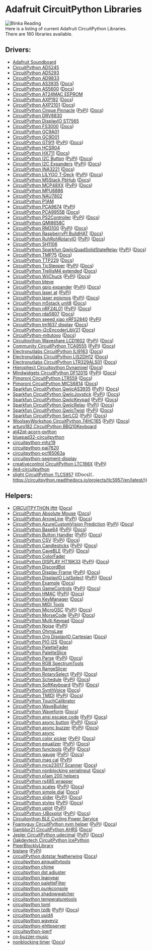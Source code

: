# Adafruit CircuitPython Libraries
![Blinka Reading](https://raw.githubusercontent.com/adafruit/Adafruit_CircuitPython_Bundle/main/assets/BlinkaBook.png)  
Here is a listing of current Adafruit CircuitPython Libraries.  
There are 160 libraries available.

## Drivers:
* [Adafruit Soundboard](https://github.com/mmabey/Adafruit_Soundboard.git)
* [CircuitPython AD5245](https://github.com/cedargrovestudios/CircuitPython_AD5245.git)
* [CircuitPython AD5293](https://github.com/CedarGroveStudios/CircuitPython_AD5293.git)
* [CircuitPython AD9833](https://github.com/CedarGroveStudios/CircuitPython_AD9833.git)
* [CircuitPython AS3935](https://github.com/BiffoBear/CircuitPython_AS3935.git) \([Docs](https://circuitpython-as3935.readthedocs.io/))
* [CircuitPython AS5600](https://github.com/noelanderson/CircuitPython_AS5600.git) \([Docs](https://circuitpython-as5600.readthedocs.io/))
* [CircuitPython AT24MAC EEPROM](https://github.com/facts-engineering/CircuitPython_AT24MAC_EEPROM.git)
* [CircuitPython AXP192](https://github.com/CDarius/CircuitPython_AXP192.git) \([Docs](https://circuitpython-axp192.readthedocs.io/))
* [CircuitPython AXP2101](https://github.com/CDarius/CircuitPython_AXP2101.git) \([Docs](https://circuitpython-axp2101.readthedocs.io/))
* [CircuitPython Cirque Pinnacle](https://github.com/2bndy5/CircuitPython_Cirque_Pinnacle.git) ([PyPi](https://pypi.org/project/circuitpython-cirque-pinnacle)) \([Docs](https://circuitpython-cirque-pinnacle.readthedocs.io/en/latest/?badge=latest))
* [CircuitPython DRV8830](https://github.com/CedarGroveStudios/CircuitPython_DRV8830.git)
* [CircuitPython DisplayIO ST7565](https://github.com/mateusznowakdev/CircuitPython_DisplayIO_ST7565.git)
* [CircuitPython FS3000](https://github.com/noelanderson/CircuitPython_FS3000.git) \([Docs](https://circuitpython-fs3000.readthedocs.io/))
* [CircuitPython GC9A01](https://github.com/tylercrumpton/CircuitPython_GC9A01.git)
* [CircuitPython GC9D01](https://github.com/tylercrumpton/CircuitPython_GC9D01.git)
* [CircuitPython GT911](https://github.com/rgrizzell/CircuitPython_GT911.git) ([PyPi](https://pypi.org/project/circuitpython-gt911)) \([Docs](https://circuitpython-gt911.readthedocs.io/))
* [CircuitPython HCSR04](https://github.com/mmabey/CircuitPython_HCSR04.git)
* [CircuitPython HX711](https://github.com/fivesixzero/CircuitPython_HX711.git) \([Docs](https://circuitpython-hx711.readthedocs.io/))
* [CircuitPython I2C Button](https://github.com/gmparis/CircuitPython_I2C_Button.git) ([PyPi](https://pypi.org/project/circuitpython-i2c-button)) \([Docs](https://circuitpython-i2c_button.readthedocs.io/))
* [CircuitPython I2C Expanders](https://github.com/ilikecake/CircuitPython_I2C_Expanders.git) ([PyPi](https://pypi.org/project/circuitpython-i2c-expanders)) \([Docs](https://circuitpython-i2c-expanders.readthedocs.io/))
* [CircuitPython INA3221](https://github.com/barbudor/CircuitPython_INA3221.git) \([Docs](https://circuitpython-ina3221.readthedocs.io/en/latest/))
* [CircuitPython LILYGO T-Deck](https://github.com/rgrizzell/CircuitPython_LILYGO_T-Deck.git) ([PyPi](https://pypi.org/project/circuitpython-lilygo-t-deck)) \([Docs](https://circuitpython-lilygo-t-deck.readthedocs.io/))
* [CircuitPython M5Stack PbHub](https://github.com/CDarius/CircuitPython_M5Stack_PbHub.git) \([Docs](https://circuitpython-m5stack-pbhub.readthedocs.io/))
* [CircuitPython MCP48XX](https://github.com/brushmate/CircuitPython_MCP48XX.git) ([PyPi](https://pypi.org/project/circuitpython-mcp48xx)) \([Docs](https://circuitpython-mcp48xx.readthedocs.io/))
* [CircuitPython MPU6886](https://github.com/jins-tkomoda/CircuitPython_MPU6886.git)
* [CircuitPython NAU7802](https://github.com/CedarGroveStudios/CircuitPython_NAU7802.git)
* [CircuitPython P1AM](https://github.com/facts-engineering/CircuitPython_P1AM.git)
* [CircuitPython PCA9674](https://github.com/XENONFFM/CircuitPython_PCA9674.git) ([PyPi](https://pypi.org/project/circuitpython-pca9674))
* [CircuitPython PCA9955B](https://github.com/noelanderson/CircuitPython_PCA9955B.git) \([Docs](https://circuitpython-pca9955b.readthedocs.io/))
* [CircuitPython PS2Controller](https://github.com/todbot/CircuitPython_PS2Controller.git) ([PyPi](https://pypi.org/project/circuitpython-ps2controller)) \([Docs](https://circuitpython-ps2controller.readthedocs.io/))
* [CircuitPython QMI8658C](https://github.com/jins-tkomoda/CircuitPython_QMI8658C.git)
* [CircuitPython RM3100](https://github.com/furbrain/CircuitPython_RM3100.git) ([PyPi](https://pypi.org/project/circuitpython-rm3100)) \([Docs](https://circuitpython-rm3100.readthedocs.io/))
* [CircuitPython RaspberryPI BuildHAT](https://github.com/CDarius/CircuitPython_RaspberryPI_BuildHAT.git) \([Docs](https://circuitpython-raspberrypi-buildhat.readthedocs.io/))
* [CircuitPython RuhRohRotaryIO](https://github.com/todbot/CircuitPython_RuhRohRotaryIO.git) ([PyPi](https://pypi.org/project/circuitpython-ruhrohrotaryio)) \([Docs](https://circuitpython-ruhrohrotaryio.readthedocs.io/))
* [CircuitPython SH1106](https://github.com/winneymj/CircuitPython_SH1106)
* [CircuitPython Sparkfun QwiicQuadSolidStateRelay](https://github.com/gbeland/CircuitPython_Sparkfun_QwiicQuadSolidStateRelay.git) ([PyPi](https://pypi.org/project/circuitpython-sparkfun-qwiicquadsolidstaterelay)) \([Docs](https://circuitpython-sparkfun-qwiicquadsolidstaterelay.readthedocs.io/))
* [CircuitPython TMP75](https://github.com/barbudor/CircuitPython_TMP75.git) \([Docs](https://circuitpython-tmp75.readthedocs.io/en/latest/))
* [CircuitPython TTP229](https://github.com/relic-se/CircuitPython_TTP229.git) \([Docs](https://circuitpython-ttp229.readthedocs.io/))
* [CircuitPython TicStepper](https://github.com/tekktrik/CircuitPython_TicStepper.git) ([PyPi](https://pypi.org/project/circuitpython-ticstepper)) \([Docs](https://circuitpython-ticstepper.readthedocs.io/))
* [CircuitPython TrellisM4 extended](https://github.com/arofarn/CircuitPython_TrellisM4_extended.git) \([Docs](https://circuitpython-trellism4_extended.readthedocs.io/))
* [CircuitPython WiiChuck](https://github.com/jfurcean/CircuitPython_WiiChuck.git) ([PyPi](https://pypi.org/project/circuitpython-wiichuck)) \([Docs](https://circuitpython-wiichuck.readthedocs.io/))
* [CircuitPython bteve](https://github.com/jamesbowman/CircuitPython_bteve.git)
* [CircuitPython gpio expander](https://github.com/gpongelli/CircuitPython_gpio_expander.git) ([PyPi](https://pypi.org/project/circuitpython-gpio-expander)) \([Docs](https://circuitpython-gpio-expander.readthedocs.io/))
* [CircuitPython laser at](https://github.com/furbrain/CircuitPython_laser_at.git) ([PyPi](https://pypi.org/project/circuitpython-laser-at))
* [CircuitPython laser egismos](https://github.com/furbrain/CircuitPython_laser_egismos.git) ([PyPi](https://pypi.org/project/circuitpython-laser-egismos)) \([Docs](https://circuitpython-laser-egismos.readthedocs.io/))
* [CircuitPython m5stack unit8](https://github.com/Neradoc/CircuitPython_m5stack_unit8) \([Docs](https://circuitpython-m5stack-unit8.readthedocs.io/))
* [CircuitPython nRF24L01](https://github.com/2bndy5/CircuitPython_nRF24L01.git) ([PyPi](https://pypi.org/project/circuitpython-nrf24l01)) \([Docs](https://circuitpython-nrf24l01.readthedocs.io/en/stable/))
* [CircuitPython rda5807](https://github.com/tinkeringtech/CircuitPython_rda5807.git) \([Docs](https://circuitpython-rda5807m.readthedocs.io/))
* [CircuitPython seeed xiao nRF52840](https://github.com/furbrain/CircuitPython_seeed_xiao_nRF52840.git) ([PyPi](https://pypi.org/project/circuitpython-seeed-xiao-nrf52840))
* [CircuitPython tm1637 display](https://github.com/Neradoc/CircuitPython_tm1637_display) \([Docs](https://tm1637-display-for-circuitpython.readthedocs.io/))
* [CircuitPython-i2cEncoderLibV21](https://github.com/bwshockley/CircuitPython-i2cEncoderLibV21.git) \([Docs](https://circuitpython-i2cencoderlibv21.readthedocs.io/))
* [CircuitPython-mitutoyo](https://github.com/vifino/CircuitPython-mitutoyo.git) \([Docs](https://circuitpython-mitutoyo.readthedocs.io/))
* [Circuitpython Waveshare LCD1602](https://github.com/Neradoc/Circuitpython_Waveshare_LCD1602.git) ([PyPi](https://pypi.org/project/circuitpython-waveshare-lcd1602)) \([Docs](https://circuitpython-waveshare-lcd1602.readthedocs.io/))
* [Community CircuitPython TCA9555](https://github.com/lesamouraipourpre/Community_CircuitPython_TCA9555.git) ([PyPi](https://pypi.org/project/community-circuitpython-tca9555)) \([Docs](https://community-circuitpython-tca9555.readthedocs.io/))
* [Electronutlabs CircuitPython ILI9163](https://github.com/electronut/Electronutlabs_CircuitPython_ILI9163) \([Docs](https://ili9163.readthedocs.io/en/latest/))
* [Electronutlabs CircuitPython LIS2DH12](https://github.com/electronut/Electronutlabs_CircuitPython_LIS2DH12.git) \([Docs](https://circuitpython-lis2dh12-library.readthedocs.io/en/latest/))
* [Electronutlabs CircuitPython LTR329ALS01](https://github.com/electronut/Electronutlabs_CircuitPython_LTR329ALS01.git) \([Docs](https://circuitpython-ltr329als01-library.readthedocs.io/en/latest/))
* [Hierophect Circuitpython Dynamixel](https://github.com/hierophect/Hierophect_Circuitpython_Dynamixel.git) \([Docs](https://circuitpython-dynamixel.readthedocs.io/))
* [Mindwidgets CircuitPython DF1201S](https://github.com/mindwidgets/Mindwidgets_CircuitPython_DF1201S.git) ([PyPi](https://pypi.org/project/mindwidgets-circuitpython-df1201s)) \([Docs](https://mindwidgets-circuitpython-df1201s-library.readthedocs.io/))
* [Pimoroni CircuitPython LTR559](https://github.com/pimoroni/Pimoroni_CircuitPython_LTR559.git) \([Docs](https://circuitpython.readthedocs.io/projects/pimoroni_circuitpython_ltr559/en/latest/))
* [Pimoroni CircuitPython MICS6814](https://github.com/pimoroni/Pimoroni_CircuitPython_MICS6814.git) \([Docs](https://circuitpython.readthedocs.io/projects/mics6814/en/latest/))
* [Sparkfun CircuitPython QwiicAS3935](https://github.com/fourstix/Sparkfun_CircuitPython_QwiicAS3935.git) ([PyPi](https://pypi.org/project/sparkfun-circuitpython-qwiicas3935)) \([Docs](https://sparkfun-circuitpython-qwiicas3935.readthedocs.io/en/latest/))
* [Sparkfun CircuitPython QwiicJoystick](https://github.com/fourstix/Sparkfun_CircuitPython_QwiicJoystick.git) ([PyPi](https://pypi.org/project/sparkfun-circuitpython-qwiicjoystick)) \([Docs](https://sparkfun-circuitpython-qwiicjoystick.readthedocs.io/en/latest/))
* [Sparkfun CircuitPython QwiicKeypad](https://github.com/fourstix/Sparkfun_CircuitPython_QwiicKeypad) ([PyPi](https://pypi.org/project/sparkfun-circuitpython-qwiickeypad)) \([Docs](https://sparkfun-circuitpython-qwiickeypad.readthedocs.io/en/latest/))
* [Sparkfun CircuitPython QwiicRelay](https://github.com/fourstix/Sparkfun_CircuitPython_QwiicRelay.git) ([PyPi](https://pypi.org/project/sparkfun-circuitpython-qwiicrelay)) \([Docs](https://sparkfun-circuitpython-qwiicrelay.readthedocs.io/en/latest/))
* [Sparkfun CircuitPython QwiicTwist](https://github.com/fourstix/Sparkfun_CircuitPython_QwiicTwist.git) ([PyPi](https://pypi.org/project/sparkfun-circuitpython-qwiictwist)) \([Docs](https://sparkfun-circuitpython-qwiictwist.readthedocs.io/en/latest/))
* [Sparkfun CircuitPython SerLCD](https://github.com/fourstix/Sparkfun_CircuitPython_SerLCD.git) ([PyPi](https://pypi.org/project/sparkfun-circuitpython-serlcd)) \([Docs](https://sparkfun-circuitpython-serlcd.readthedocs.io/en/latest/))
* [WoolseyWorkshop CircuitPython 74HC165](https://github.com/WoolseyWorkshop/WoolseyWorkshop_CircuitPython_74HC165.git) ([PyPi](https://pypi.org/project/woolseyworkshop-circuitpython-74hc165)) \([Docs](https://woolseyworkshop-circuitpython-74hc165.readthedocs.io/))
* [arturo182 CircuitPython BBQ10Keyboard](https://github.com/solderparty/arturo182_CircuitPython_BBQ10Keyboard.git)
* [at42qt-acorn-python](https://github.com/skerr92/at42qt-acorn-python.git)
* [bluepad32-circuitpython](https://github.com/ricardoquesada/bluepad32-circuitpython.git)
* [circuitpython-mhz19](https://github.com/bablokb/circuitpython-mhz19.git)
* [circuitpython-paj7620](https://github.com/deshipu/circuitpython-paj7620.git)
* [circuitpython-pcf85063a](https://github.com/bablokb/circuitpython-pcf85063a.git)
* [circuitpython-segment-display](https://github.com/bablokb/circuitpython-segment-display.git)
* [creativecontrol CircuitPython LTC166X](https://github.com/creativecontrol/creativecontrol_CircuitPython_LTC166X.git) ([PyPi](https://pypi.org/project/creativecontrol-circuitpython-ltc166x))
* [jled-circuitpython](https://github.com/jandelgado/jled-circuitpython)
* [slight CircuitPython TLC5957](https://github.com/s-light/slight_CircuitPython_TLC5957.git) \([Docs](.. https://circuitpython.readthedocs.io/projects/tlc5957/en/latest/))

## Helpers:
* [CIRCUITPYTHON ifttt](https://github.com/benevpi/CIRCUITPYTHON_ifttt.git) \([Docs](https://circuitpython-ifttt.readthedocs.io/))
* [CircuitPython Absolute Mouse](https://github.com/Neradoc/CircuitPython_Absolute_Mouse) \([Docs](https://circuitpython-absolute-mouse.readthedocs.io/))
* [CircuitPython ArrowLine](https://github.com/jposada202020/CircuitPython_ArrowLine.git) ([PyPi](https://pypi.org/project/circuitpython-arrowline)) \([Docs](https://circuitpython-arrowline.readthedocs.io/))
* [CircuitPython AzureCustomVision Prediction](https://github.com/jimbobbennett/CircuitPython_AzureCustomVision_Prediction) ([PyPi](https://pypi.org/project/circuitpython-azurecustomvision-prediction)) \([Docs](https://circuitpython.readthedocs.io/projects/circuitpython_azurecustomvision_prediction/en/latest/))
* [CircuitPython Base64](https://github.com/jimbobbennett/CircuitPython_Base64) ([PyPi](https://pypi.org/project/circuitpython-base64)) \([Docs](https://circuitpython.readthedocs.io/projects/base64/en/latest/))
* [CircuitPython Button Handler](https://github.com/EGJ-Moorington/CircuitPython_Button_Handler.git) ([PyPi](https://pypi.org/project/circuitpython-button-handler)) \([Docs](https://circuitpython-button-handler.readthedocs.io/))
* [CircuitPython CSV](https://github.com/tekktrik/CircuitPython_CSV.git) ([PyPi](https://pypi.org/project/circuitpython-csv)) \([Docs](https://circuitpython-csv.readthedocs.io/))
* [CircuitPython Candlesticks](https://github.com/jposada202020/CircuitPython_Candlesticks.git) ([PyPi](https://pypi.org/project/circuitpython-candlesticks)) \([Docs](https://circuitpython-candlesticks.readthedocs.io/en/latest/?badge=latest))
* [CircuitPython CaveBLE](https://github.com/furbrain/CircuitPython_CaveBLE.git) ([PyPi](https://pypi.org/project/circuitpython-caveble)) \([Docs](https://circuitpython-caveble.readthedocs.io/))
* [CircuitPython ColorFader](https://github.com/CedarGroveStudios/CircuitPython_ColorFader.git)
* [CircuitPython DISPLAY HT16K33](https://github.com/jposada202020/CircuitPython_DISPLAY_HT16K33.git) ([PyPi](https://pypi.org/project/circuitpython-display-ht16k33)) \([Docs](https://circuitpython-display-ht16k33.readthedocs.io/))
* [CircuitPython DiscordBot](https://github.com/2231puppy/CircuitPython_DiscordBot.git)
* [CircuitPython Display Frame](https://github.com/FoamyGuy/CircuitPython_Display_Frame.git) ([PyPi](https://pypi.org/project/circuitpython-display-frame)) \([Docs](https://circuitpython.readthedocs.io/projects/display_frame/en/latest/))
* [CircuitPython DisplayIO ListSelect](https://github.com/FoamyGuy/CircuitPython_DisplayIO_ListSelect.git) ([PyPi](https://pypi.org/project/circuitpython-displayio-listselect)) \([Docs](https://circuitpython-displayio-listselect.readthedocs.io/))
* [CircuitPython Example](https://github.com/tannewt/CircuitPython_Example.git) \([Docs](https://circuitpython-example.readthedocs.io/en/latest/))
* [CircuitPython GameControls](https://github.com/FoamyGuy/CircuitPython_GameControls.git) ([PyPi](https://pypi.org/project/circuitpython-gamecontrols)) \([Docs](https://circuitpython-gamecontrols.readthedocs.io/))
* [CircuitPython HMAC](https://github.com/jimbobbennett/CircuitPython_HMAC) ([PyPi](https://pypi.org/project/circuitpython-hmac)) \([Docs](https://circuitpython.readthedocs.io/projects/hmac/en/latest/))
* [CircuitPython KeyManager](https://github.com/relic-se/CircuitPython_KeyManager.git) \([Docs](https://circuitpython-keymanager.readthedocs.io/))
* [CircuitPython MIDI Tools](https://github.com/CedarGroveStudios/CircuitPython_MIDI_Tools.git)
* [CircuitPython MicroOSC](https://github.com/todbot/CircuitPython_MicroOSC.git) ([PyPi](https://pypi.org/project/circuitpython-microosc)) \([Docs](https://circuitpython-microosc.readthedocs.io/))
* [CircuitPython MorseCode](https://github.com/jposada202020/CircuitPython_MorseCode.git) ([PyPi](https://pypi.org/project/circuitpython-morsecode)) \([Docs](https://circuitpython-morsecode.readthedocs.io/))
* [CircuitPython Multi Keypad](https://github.com/Neradoc/CircuitPython_Multi_Keypad) \([Docs](https://multi-keypad-for-circuitpython.readthedocs.io/))
* [CircuitPython Noise](https://github.com/todbot/CircuitPython_Noise.git) ([PyPi](https://pypi.org/project/circuitpython-noise))
* [CircuitPython OhmsLaw](https://github.com/CedarGroveStudios/CircuitPython_OhmsLaw.git)
* [CircuitPython Org DisplayIO Cartesian](https://github.com/circuitpython/CircuitPython_Org_DisplayIO_Cartesian.git) \([Docs](https://circuitpython-displayio-cartesian.readthedocs.io/))
* [CircuitPython PIO I2S](https://github.com/relic-se/CircuitPython_PIO_I2S.git) \([Docs](https://circuitpython-pio-i2s.readthedocs.io/))
* [CircuitPython PaletteFader](https://github.com/CedarGroveStudios/CircuitPython_PaletteFader.git)
* [CircuitPython PaletteSlice](https://github.com/CedarGroveStudios/CircuitPython_PaletteSlice.git)
* [CircuitPython Parse](https://github.com/jimbobbennett/CircuitPython_Parse) ([PyPi](https://pypi.org/project/circuitpython-parse)) \([Docs](https://circuitpython.readthedocs.io/projects/parse/en/latest/))
* [CircuitPython RGB SpectrumTools](https://github.com/CedarGroveStudios/CircuitPython_RGB_SpectrumTools.git)
* [CircuitPython RangeSlicer](https://github.com/CedarGroveStudios/CircuitPython_RangeSlicer.git)
* [CircuitPython RotarySelect](https://github.com/FoamyGuy/CircuitPython_RotarySelect.git) ([PyPi](https://pypi.org/project/circuitpython-rotaryselect)) \([Docs](https://circuitpython-rotaryselect.readthedocs.io/))
* [CircuitPython Schedule](https://github.com/cognitivegears/CircuitPython_Schedule.git) ([PyPi](https://pypi.org/project/circuitpython-schedule)) \([Docs](https://circuitpython-schedule.readthedocs.io/))
* [CircuitPython SoftKeyboard](https://github.com/FoamyGuy/CircuitPython_SoftKeyboard.git) ([PyPi](https://pypi.org/project/circuitpython-softkeyboard)) \([Docs](https://circuitpython-softkeyboard.readthedocs.io/))
* [CircuitPython SynthVoice](https://github.com/relic-se/CircuitPython_SynthVoice.git) \([Docs](https://circuitpython-synthvoice.readthedocs.io/))
* [CircuitPython TMIDI](https://github.com/todbot/CircuitPython_TMIDI.git) ([PyPi](https://pypi.org/project/circuitpython-tmidi)) \([Docs](https://circuitpython-tmidi.readthedocs.io/))
* [CircuitPython TouchCalibrator](https://github.com/CedarGroveStudios/CircuitPython_TouchCalibrator.git)
* [CircuitPython WaveBuilder](https://github.com/CedarGroveStudios/CircuitPython_WaveBuilder.git)
* [CircuitPython Waveform](https://github.com/relic-se/CircuitPython_Waveform.git) \([Docs](https://circuitpython-waveform.readthedocs.io/))
* [CircuitPython ansi escape code](https://github.com/s-light/CircuitPython_ansi_escape_code.git) ([PyPi](https://pypi.org/project/circuitpython-ansi-escape-code)) \([Docs](https://circuitpython-ansi-escape-code.readthedocs.io/))
* [CircuitPython async button](https://github.com/furbrain/CircuitPython_async_button.git) ([PyPi](https://pypi.org/project/circuitpython-async-button)) \([Docs](https://circuitpython-async-button.readthedocs.io/))
* [CircuitPython async buzzer](https://github.com/furbrain/CircuitPython_async_buzzer.git) ([PyPi](https://pypi.org/project/circuitpython-async-buzzer)) \([Docs](https://circuitpython-async-buzzer.readthedocs.io/))
* [CircuitPython async](https://github.com/WarriorOfWire/CircuitPython_async.git)
* [CircuitPython color picker](https://github.com/jposada202020/CircuitPython_color_picker.git) ([PyPi](https://pypi.org/project/circuitpython-color-picker)) \([Docs](https://circuitpython-color-picker.readthedocs.io/en/latest/?badge=latest))
* [CircuitPython equalizer](https://github.com/jposada202020/CircuitPython_equalizer.git) ([PyPi](https://pypi.org/project/circuitpython-equalizer)) \([Docs](https://circuitpython-equalizer.readthedocs.io/en/latest/?badge=latest))
* [CircuitPython functools](https://github.com/tekktrik/CircuitPython_functools.git) ([PyPi](https://pypi.org/project/circuitpython-functools)) \([Docs](https://circuitpython-functools.readthedocs.io/))
* [CircuitPython gauge](https://github.com/jposada202020/CircuitPython_gauge.git) ([PyPi](https://pypi.org/project/circuitpython-gauge)) \([Docs](https://circuitpython-gauge.readthedocs.io/))
* [CircuitPython mag cal](https://github.com/furbrain/CircuitPython_mag_cal.git) ([PyPi](https://pypi.org/project/circuitpython-mag-cal))
* [CircuitPython mcp23017 Scanner](https://github.com/Neradoc/CircuitPython_mcp23017_Scanner) \([Docs](https://circuitpython-mcp23017-scanner.readthedocs.io/))
* [CircuitPython nonblocking serialinput](https://github.com/s-light/CircuitPython_nonblocking_serialinput.git) \([Docs](https://circuitpython-nonblocking-serialinput.readthedocs.io/))
* [CircuitPython p1am 200 helpers](https://github.com/facts-engineering/CircuitPython_p1am_200_helpers.git)
* [CircuitPython rs485 wrapper](https://github.com/facts-engineering/CircuitPython_rs485_wrapper.git)
* [CircuitPython scales](https://github.com/jposada202020/CircuitPython_scales.git) ([PyPi](https://pypi.org/project/circuitpython-scales)) \([Docs](https://circuitpython-scales.readthedocs.io/en/latest/?badge=latest))
* [CircuitPython simple dial](https://github.com/jposada202020/CircuitPython_simple_dial.git) \([Docs](https://circuitpython-simple_dial.readthedocs.io/))
* [CircuitPython slider](https://github.com/jposada202020/CircuitPython_slider.git) ([PyPi](https://pypi.org/project/circuitpython-slider)) \([Docs](https://circuitpython-slider.readthedocs.io/en/latest/?badge=latest))
* [CircuitPython styles](https://github.com/jposada202020/CircuitPython_styles) ([PyPi](https://pypi.org/project/circuitpython-styles)) \([Docs](https://circuitpython-styles.readthedocs.io/en/latest/?badge=latest))
* [CircuitPython uplot](https://github.com/jposada202020/CircuitPython_uplot.git) ([PyPi](https://pypi.org/project/circuitpython-uplot))
* [CircuitPython-UBoxplot](https://github.com/jposada202020/CircuitPython-UBoxplot.git) ([PyPi](https://pypi.org/project/circuitpython-uboxplot)) \([Docs](https://circuitpython-uboxplot.readthedocs.io/))
* [Circuitpython BLE Cycling Power Service](https://github.com/EzrSchwartz/Circuitpython_BLE_Cycling_Power_Service.git)
* [Foamyguy CircuitPython nvm helper](https://github.com/FoamyGuy/Foamyguy_CircuitPython_nvm_helper.git) ([PyPi](https://pypi.org/project/foamyguy-circuitpython-nvm-helper)) \([Docs](https://circuitpython-nvm-helper.readthedocs.io/))
* [Gamblor21 CircuitPython AHRS](https://github.com/gamblor21/Gamblor21_CircuitPython_AHRS.git) \([Docs](https://circuitpython-ahrs.readthedocs.io/))
* [Jepler CircuitPython udecimal](https://github.com/jepler/Jepler_CircuitPython_udecimal.git) ([PyPi](https://pypi.org/project/jepler-circuitpython-udecimal)) \([Docs](https://jepler-udecimal.readthedocs.io/en/latest/))
* [Oakdevtech CircuitPython IcePython](https://github.com/skerr92/Oakdevtech_CircuitPython_IcePython.git)
* [PiperBlocklyLibrary](https://github.com/buildwithpiper/PiperBlocklyLibrary.git)
* [biplane](https://github.com/Uberi/biplane.git) ([PyPi](https://pypi.org/project/biplane))
* [circuitPython dotstar featherwing](https://github.com/circuitpython/circuitPython_dotstar_featherwing.git) \([Docs](https://circuitpython.readthedocs.io/projects/dotstar_featherwing/en/latest/))
* [circuitpython airqualitytools](https://github.com/cedargrovestudios/circuitpython_airqualitytools.git)
* [circuitpython chime](https://github.com/cedargrovestudios/circuitpython_chime.git)
* [circuitpython dst adjuster](https://github.com/cedargrovestudios/circuitpython_dst_adjuster)
* [circuitpython leapyear](https://github.com/cedargrovestudios/circuitpython_leapyear)
* [circuitpython paletteFilter](https://github.com/Cedargrovestudios/circuitpython_paletteFilter.git)
* [circuitpython punkconsole](https://github.com/cedargrovestudios/circuitpython_punkconsole.git)
* [circuitpython shadowwatcher](https://github.com/cedargrovestudios/circuitpython_shadowwatcher.git)
* [circuitpython temperaturetools](https://github.com/cedargrovestudios/circuitpython_temperaturetools.git)
* [circuitpython toml](https://github.com/elpekenin/circuitpython_toml.git)
* [circuitpython tzdb](https://github.com/evindunn/circuitpython_tzdb.git) ([PyPi](https://pypi.org/project/circuitpython-tzdb)) \([Docs](https://circuitpython-tzdb.readthedocs.io/))
* [circuitpython uuid4](https://github.com/DerBroader71/circuitpython_uuid4.git)
* [circuitpython waveviz](https://github.com/cedargrovestudios/circuitpython_waveviz.git)
* [circuitpython-ehttpserver](https://github.com/bablokb/circuitpython-ehttpserver.git)
* [circuitpython-iperf](https://github.com/bablokb/circuitpython-iperf.git)
* [cp-buzzer-music](https://github.com/bablokb/cp-buzzer-music.git)
* [nonblocking timer](https://github.com/Angeleno-Tech/nonblocking_timer.git) \([Docs](https://circuitpython-nonblocking_timer.readthedocs.io/))
